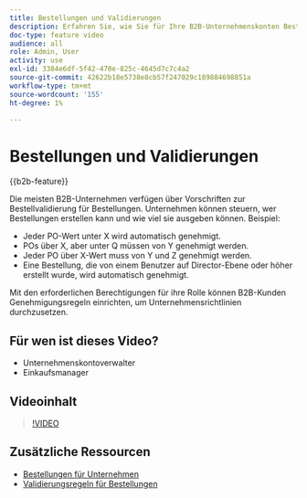 ```yaml
---
title: Bestellungen und Validierungen
description: Erfahren Sie, wie Sie für Ihre B2B-Unternehmenskonten Bestellaufträge und Validierungsregeln aktivieren.
doc-type: feature video
audience: all
role: Admin, User
activity: use
exl-id: 3384e6df-5f42-470e-825c-4645d7c7c4a2
source-git-commit: 42622b18e5738e8cb57f247029c189884698851a
workflow-type: tm+mt
source-wordcount: '155'
ht-degree: 1%

---
```


# Bestellungen und Validierungen

{{b2b-feature}}

Die meisten B2B-Unternehmen verfügen über Vorschriften zur Bestellvalidierung für Bestellungen. Unternehmen können steuern, wer Bestellungen erstellen kann und wie viel sie ausgeben können. Beispiel:

- Jeder PO-Wert unter X wird automatisch genehmigt.
- POs über X, aber unter Q müssen von Y genehmigt werden.
- Jeder PO über X-Wert muss von Y und Z genehmigt werden.
- Eine Bestellung, die von einem Benutzer auf Director-Ebene oder höher erstellt wurde, wird automatisch genehmigt.

Mit den erforderlichen Berechtigungen für ihre Rolle können B2B-Kunden Genehmigungsregeln einrichten, um Unternehmensrichtlinien durchzusetzen.

## Für wen ist dieses Video?

- Unternehmenskontoverwalter
- Einkaufsmanager

## Videoinhalt

>[!VIDEO](https://video.tv.adobe.com/v/344450?quality=12&learn=on)

## Zusätzliche Ressourcen

- [Bestellungen für Unternehmen](https://experienceleague.adobe.com/docs/commerce-admin/b2b/purchase-orders/purchase-order-flow.html)
- [Validierungsregeln für Bestellungen](https://experienceleague.adobe.com/docs/commerce-admin/b2b/purchase-orders/account-dashboard-approval-rules.html)
